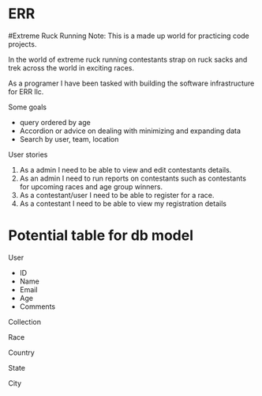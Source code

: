 # ERR
#Extreme Ruck Running
Note: This is a made up world for practicing code projects.

In the world of extreme ruck running contestants strap on ruck sacks and trek across the world in exciting races.

As a programer I have been tasked with building the software infrastructure for ERR llc.

Some goals
- query ordered by age
- Accordion or advice on dealing with minimizing and expanding data
- Search by user, team, location



User stories
1. As a admin I need to be able to view and edit contestants details.
1. As an admin I need to run reports on contestants such as contestants for upcoming races and  age group winners.
1. As a contestant/user I need to be able to register for a race.
1. As a contestant I need to be able to view my registration details

# Potential table for db model
User
- ID
- Name
- Email
- Age
- Comments

Collection

Race

Country

State

City
